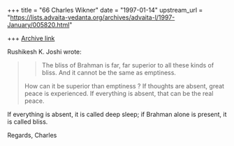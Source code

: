 +++
title = "66 Charles Wikner"
date = "1997-01-14"
upstream_url = "https://lists.advaita-vedanta.org/archives/advaita-l/1997-January/005820.html"

+++
[Archive link](https://lists.advaita-vedanta.org/archives/advaita-l/1997-January/005820.html)

Rushikesh K. Joshi <rushi at BRONTO.IITM.ERNET.IN> wrote:

> >  The bliss of Brahman is far, far superior to all these kinds
> >  of bliss. And it cannot be the same as emptiness.
>
> How can it be superior than emptiness ? If thoughts are absent, great peace
> is experienced. If everything is absent, that can be the real peace.

If everything is absent, it is called deep sleep;
if Brahman alone is present, it is called bliss.

Regards,
Charles

